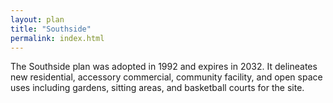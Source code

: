 ```yaml
---
layout: plan
title: "Southside"
permalink: index.html
---
```


The Southside plan was adopted in 1992 and expires in 2032. It delineates new residential, accessory commercial, community facility, and open space uses including gardens, sitting areas, and basketball courts for the site. 